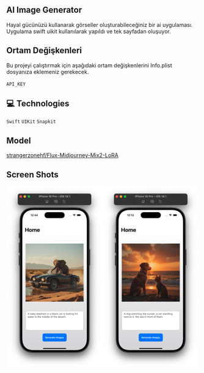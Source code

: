 ## AI Image Generator

Hayal gücünüzü kullanarak görseller oluşturabileceğiniz bir ai uygulaması. Uygulama swift uikit kullanılarak yapıldı ve tek sayfadan oluşuyor.

## Ortam Değişkenleri

Bu projeyi çalıştırmak için aşağıdaki ortam değişkenlerini Info.plist dosyanıza eklemeniz gerekecek.

`API_KEY`

## 💻 Technologies

`Swift`
`UIKit`
`Snapkit`

## Model

[strangerzonehf/Flux-Midjourney-Mix2-LoRA](https://huggingface.co/strangerzonehf/Flux-Midjourney-Mix2-LoRA)

## Screen Shots

<div style="display: flex; justify-content: space-between;">
  <a><img src="https://github.com/bayramyelec/AIImageGenerator/blob/81c055e9161cd196b6dd6f162e71e41ed884ceb8/1.png" width="400" /></a>
  <a><img src="https://github.com/bayramyelec/AIImageGenerator/blob/81c055e9161cd196b6dd6f162e71e41ed884ceb8/2.png" width="400" /></a>
</div>
